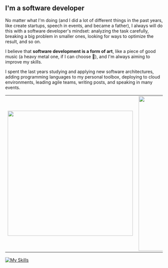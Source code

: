 ## I'm a software developer

No matter what I'm doing (and I did a lot of different things in the past years, like create startups, speech in events, and became a father), I always will do this with a software developer's mindset: analyzing the task carefully, breaking a big problem in smaller ones, looking for ways to optimize the result, and so on.

I believe that **software development is a form of art**, like a piece of good music (a heavy metal one, if I can choose 🤘), and I'm always aiming to improve my skills.

I spent the last years studying and applying new software architectures, adding programming languages to my personal toolbox, deploying to cloud environments, leading agile teams, writing posts, and speaking in many events.

<center>
<table>
    <tr>
        <td><img width="400px" align="left" src="https://github-readme-stats.vercel.app/api/top-langs/?username=davisonmota&hide=html&layout=compact&theme=buefy" /></td>
        <td><img width="495px" align="left" src="https://github-readme-stats.vercel.app/api?username=davisonmota&theme=buefy"/></td>
    </tr>   
</table>
</center>  

[![My Skills](https://skillicons.dev/icons?i=aws,bash,cloudflare,docker,git,go,linux,md,mongodb,mysql,php)](https://skillicons.dev)
